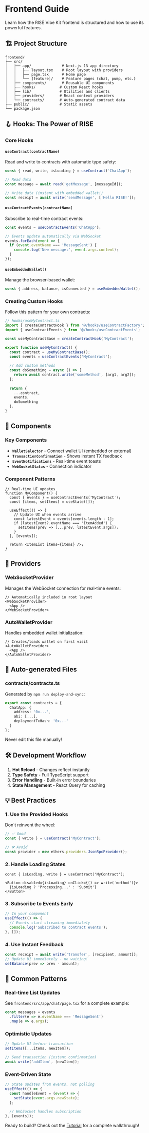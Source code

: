# Frontend Guide

Learn how the RISE Vibe Kit frontend is structured and how to use its powerful features.

## 🏗️ Project Structure

```
frontend/
├── src/
│   ├── app/              # Next.js 13 app directory
│   │   ├── layout.tsx    # Root layout with providers
│   │   ├── page.tsx      # Home page
│   │   └── [feature]/    # Feature pages (chat, pump, etc.)
│   ├── components/       # Reusable UI components
│   ├── hooks/           # Custom React hooks
│   ├── lib/             # Utilities and clients
│   ├── providers/       # React context providers
│   └── contracts/       # Auto-generated contract data
├── public/              # Static assets
└── package.json
```

## 🪝 Hooks: The Power of RISE

### Core Hooks

#### `useContract(contractName)`
Read and write to contracts with automatic type safety:

```typescript
const { read, write, isLoading } = useContract('ChatApp');

// Read data
const message = await read('getMessage', [messageId]);

// Write data (instant with embedded wallet!)
const receipt = await write('sendMessage', ['Hello RISE!']);
```

#### `useContractEvents(contractName)`
Subscribe to real-time contract events:

```typescript
const events = useContractEvents('ChatApp');

// Events update automatically via WebSocket
events.forEach(event => {
  if (event.eventName === 'MessageSent') {
    console.log('New message:', event.args.content);
  }
});
```

#### `useEmbeddedWallet()`
Manage the browser-based wallet:

```typescript
const { address, balance, isConnected } = useEmbeddedWallet();
```

### Creating Custom Hooks

Follow this pattern for your own contracts:

```typescript
// hooks/useMyContract.ts
import { createContractHook } from '@/hooks/useContractFactory';
import { useContractEvents } from '@/hooks/useContractEvents';

const useMyContractBase = createContractHook('MyContract');

export function useMyContract() {
  const contract = useMyContractBase();
  const events = useContractEvents('MyContract');
  
  // Add custom methods
  const doSomething = async () => {
    return await contract.write('someMethod', [arg1, arg2]);
  };
  
  return {
    ...contract,
    events,
    doSomething
  };
}
```

## 🎨 Components

### Key Components

- **`WalletSelector`** - Connect wallet UI (embedded or external)
- **`TransactionConfirmation`** - Shows instant TX feedback
- **`EventNotifications`** - Real-time event toasts
- **`WebSocketStatus`** - Connection indicator

### Component Patterns

```tsx
// Real-time UI updates
function MyComponent() {
  const { events } = useContractEvents('MyContract');
  const [items, setItems] = useState([]);
  
  useEffect(() => {
    // Update UI when events arrive
    const latestEvent = events[events.length - 1];
    if (latestEvent?.eventName === 'ItemAdded') {
      setItems(prev => [...prev, latestEvent.args]);
    }
  }, [events]);
  
  return <ItemList items={items} />;
}
```

## 🔄 Providers

### WebSocketProvider
Manages the WebSocket connection for real-time events:

```tsx
// Automatically included in root layout
<WebSocketProvider>
  <App />
</WebSocketProvider>
```

### AutoWalletProvider
Handles embedded wallet initialization:

```tsx
// Creates/loads wallet on first visit
<AutoWalletProvider>
  <App />
</AutoWalletProvider>
```

## 📁 Auto-generated Files

### contracts/contracts.ts
Generated by `npm run deploy-and-sync`:

```typescript
export const contracts = {
  ChatApp: {
    address: '0x...',
    abi: [...],
    deploymentTxHash: '0x...'
  }
};
```

Never edit this file manually!

## 🛠️ Development Workflow

1. **Hot Reload** - Changes reflect instantly
2. **Type Safety** - Full TypeScript support
3. **Error Handling** - Built-in error boundaries
4. **State Management** - React Query for caching

## 💡 Best Practices

### 1. Use the Provided Hooks
Don't reinvent the wheel:
```typescript
// ✅ Good
const { write } = useContract('MyContract');

// ❌ Avoid
const provider = new ethers.providers.JsonRpcProvider();
```

### 2. Handle Loading States
```tsx
const { isLoading, write } = useContract('MyContract');

<Button disabled={isLoading} onClick={() => write('method')}>
  {isLoading ? 'Processing...' : 'Submit'}
</Button>
```

### 3. Subscribe to Events Early
```typescript
// In your component
useEffect(() => {
  // Events start streaming immediately
  console.log('Subscribed to contract events');
}, []);
```

### 4. Use Instant Feedback
```typescript
const receipt = await write('transfer', [recipient, amount]);
// Update UI immediately - no waiting!
setBalance(prev => prev - amount);
```

## 🎯 Common Patterns

### Real-time List Updates
See `frontend/src/app/chat/page.tsx` for a complete example:

```typescript
const messages = events
  .filter(e => e.eventName === 'MessageSent')
  .map(e => e.args);
```

### Optimistic Updates
```typescript
// Update UI before transaction
setItems([...items, newItem]);

// Send transaction (instant confirmation)
await write('addItem', [newItem]);
```

### Event-Driven State
```typescript
// State updates from events, not polling
useEffect(() => {
  const handleEvent = (event) => {
    setState(event.args.newState);
  };
  
  // WebSocket handles subscription
}, [events]);
```

Ready to build? Check out the [Tutorial](./tutorial.md) for a complete walkthrough!